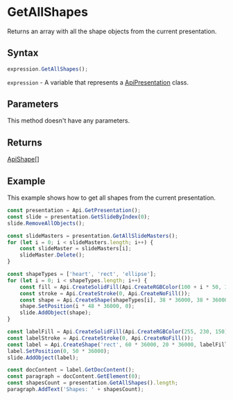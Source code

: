 # GetAllShapes

Returns an array with all the shape objects from the current presentation.

## Syntax

```javascript
expression.GetAllShapes();
```

`expression` - A variable that represents a [ApiPresentation](../ApiPresentation.md) class.

## Parameters

This method doesn't have any parameters.

## Returns

[ApiShape](../../ApiShape/ApiShape.md)[]

## Example

This example shows how to get all shapes from the current presentation.

```javascript editor-pptx
const presentation = Api.GetPresentation();
const slide = presentation.GetSlideByIndex(0);
slide.RemoveAllObjects();

const slideMasters = presentation.GetAllSlideMasters();
for (let i = 0; i < slideMasters.length; i++) {
	const slideMaster = slideMasters[i];
	slideMaster.Delete();
}

const shapeTypes = ['heart', 'rect', 'ellipse'];
for (let i = 0; i < shapeTypes.length; i++) {
	const fill = Api.CreateSolidFill(Api.CreateRGBColor(100 + i * 50, 150, 200));
	const stroke = Api.CreateStroke(0, Api.CreateNoFill());
	const shape = Api.CreateShape(shapeTypes[i], 38 * 36000, 38 * 36000, fill, stroke);
	shape.SetPosition(i * 48 * 36000, 0);
	slide.AddObject(shape);
}

const labelFill = Api.CreateSolidFill(Api.CreateRGBColor(255, 230, 150));
const labelStroke = Api.CreateStroke(0, Api.CreateNoFill());
const label = Api.CreateShape('rect', 60 * 36000, 20 * 36000, labelFill, labelStroke);
label.SetPosition(0, 50 * 36000);
slide.AddObject(label);

const docContent = label.GetDocContent();
const paragraph = docContent.GetElement(0);
const shapesCount = presentation.GetAllShapes().length;
paragraph.AddText('Shapes: ' + shapesCount);

```
